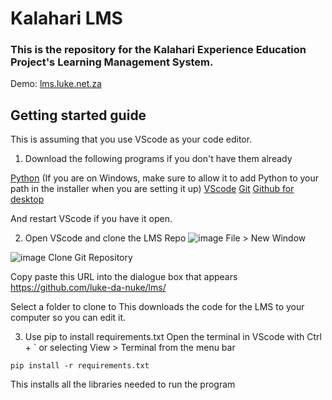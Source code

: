 # Kalahari LMS
### This is the repository for the Kalahari Experience Education Project's Learning Management System.

Demo: [lms.luke.net.za](http://lms.luke.net.za)

## Getting started guide
This is assuming that you use VScode as your code editor.

1. Download the following programs if you don't have them already

[Python]([url](https://www.python.org/downloads/)) (If you are on Windows, make sure to allow it to add Python to your path in the installer when you are setting it up)
[VScode]([url](https://code.visualstudio.com/download))
[Git]([url](https://git-scm.com/downloads))
[Github for desktop]([url](https://desktop.github.com/download/))

And restart VScode if you have it open.

2. Open VScode and clone the LMS Repo
![image](https://github.com/user-attachments/assets/faf287e1-a7aa-440d-a4a0-e0a206796977)
File > New Window

![image](https://github.com/user-attachments/assets/f601336d-fb75-43c6-8cbc-0490a54b88a7)
Clone Git Repository

Copy paste this URL into the dialogue box that appears
https://github.com/luke-da-nuke/lms/

Select a folder to clone to
This downloads the code for the LMS to your computer so you can edit it.

3. Use pip to install requirements.txt
Open the terminal in VScode with Ctrl + ` or selecting View > Terminal from the menu bar
```
pip install -r requirements.txt
```
This installs all the libraries needed to run the program
